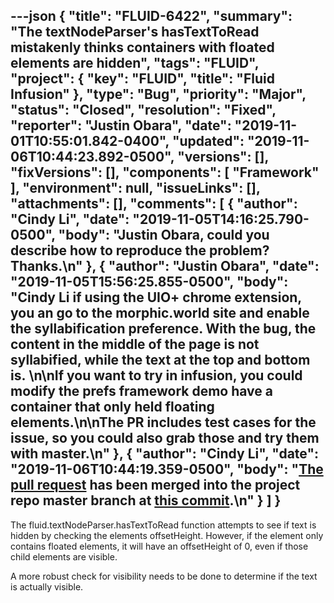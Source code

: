---json
{
  "title": "FLUID-6422",
  "summary": "The textNodeParser's hasTextToRead mistakenly thinks containers with floated elements are hidden",
  "tags": "FLUID",
  "project": {
    "key": "FLUID",
    "title": "Fluid Infusion"
  },
  "type": "Bug",
  "priority": "Major",
  "status": "Closed",
  "resolution": "Fixed",
  "reporter": "Justin Obara",
  "date": "2019-11-01T10:55:01.842-0400",
  "updated": "2019-11-06T10:44:23.892-0500",
  "versions": [],
  "fixVersions": [],
  "components": [
    "Framework"
  ],
  "environment": null,
  "issueLinks": [],
  "attachments": [],
  "comments": [
    {
      "author": "Cindy Li",
      "date": "2019-11-05T14:16:25.790-0500",
      "body": "Justin Obara, could you describe how to reproduce the problem? Thanks.\n"
    },
    {
      "author": "Justin Obara",
      "date": "2019-11-05T15:56:25.855-0500",
      "body": "Cindy Li if using the UIO+ chrome extension, you an go to the morphic.world site and enable the syllabification preference. With the bug, the content in the middle of the page is not syllabified, while the text at the top and bottom is. \n\nIf you want to try in infusion, you could modify the prefs framework demo have a container that only held floating elements.\n\nThe PR includes test cases for the issue, so you could also grab those and try them with master.\n"
    },
    {
      "author": "Cindy Li",
      "date": "2019-11-06T10:44:19.359-0500",
      "body": "[The pull request](https://github.com/fluid-project/infusion/pull/966) has been merged into the project repo master branch at [this commit](https://github.com/fluid-project/infusion/commit/ff0a35500837bbc1e4652c708107e5aed4637dd5).\n"
    }
  ]
}
---
The fluid.textNodeParser.hasTextToRead function attempts to see if text is hidden by checking the elements offsetHeight. However, if the element only contains floated elements, it will have an offsetHeight of 0, even if those child elements are visible. 

A more robust check for visibility needs to be done to determine if the text is actually visible. 

        